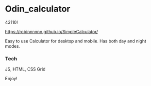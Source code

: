 # Odin_calculator

43110!

https://robinnnnnn.github.io/SimpleCalculator/

Easy to use Calculator for desktop and mobile. Has both day and night modes. 

### Tech

JS, HTML, CSS Grid

Enjoy!
